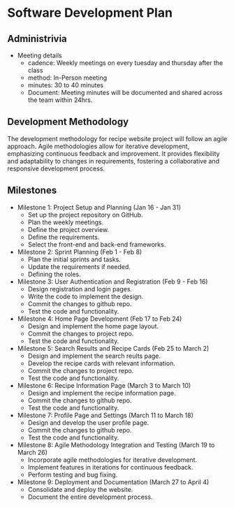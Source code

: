 # Software Development Plan

## Administrivia
* Meeting details
  * cadence: Weekly meetings on every tuesday and thursday after the class
  * method: In-Person meeting
  * minutes: 30 to 40 minutes
  * Document: Meeting minutes will be documented and shared across the team within 24hrs.

## Development Methodology
The development methodology for recipe website project will follow an agile approach. Agile methodologies allow for iterative development, emphasizing continuous feedback and improvement. It provides flexibility and adaptability to changes in requirements, fostering a collaborative and responsive development process.

## Milestones
* Milestone 1: Project Setup and Planning (Jan 16 - Jan 31)
  * Set up the project repository on GitHub.
  * Plan the weekly meetings.
  * Define the project overview.
  * Define the requirements.
  * Select the front-end and back-end frameworks.
* Milestone 2: Sprint Planning (Feb 1 - Feb 8)
  * Plan the initial sprints and tasks.
  * Update the requirements if needed.
  * Defining the roles.
* Milestone 3: User Authentication and Registration (Feb 9 - Feb 16)
  * Design registration and login pages.
  * Write the code to implement the design.
  * Commit the changes to github repo.
  * Test the code and functionality.
* Milestone 4: Home Page Development (Feb 17 to Feb 24)
  * Design and implement the home page layout.
  * Commit the changes to project repo.
  * Test the code and functionality.
* Milestone 5: Search Results and Recipe Cards (Feb 25 to March 2)
  * Design and implement the search reults page.
  * Develop the recipe cards with relevant information.
  * Commit the changes to project repo.
  * Test the code and functionality.
* Milestone 6: Recipe Information Page (March 3 to March 10)
  * Design and implement the recipe information page.
  * Commit the changes to github repo.
  * Test the code and functionality.
* Milestone 7: Profile Page and Settings (March 11 to March 18)
  * Design and develop the user profile page.
  * Commit the changes to github repo.
  * Test the code and functionality.
* Milestone 8: Agile Methodology Integration and Testing (March 19 to March 26)
  * Incorporate agile methodologies for iterative development.
  * Implement features in iterations for continuous feedback.
  * Perform testing and bug fixing.
* Milestone 9: Deployment and Documentation (March 27 to April 4)
  * Consolidate and deploy the website.
  * Document the entire development process.

  
    
 

